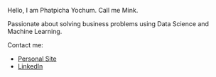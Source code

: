 Hello, I am Phatpicha Yochum. Call me Mink.

Passionate about solving business problems using Data Science and Machine Learning.

Contact me:
- [Personal Site](https://phatpichayochum.github.io)
- [LinkedIn](https://www.linkedin.com/in/phatpichayochum)
